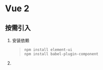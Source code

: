 # Vue 2
## 按需引入
1. 安装依赖
   > `npm install element-ui`  
   > `npm install babel-plugin-component`
1. 